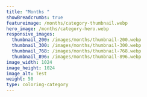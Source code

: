 ```yaml
---
title: "Months "
showBreadcrumbs: true
featureimage: /months/category-thumbnail.webp
hero_image: /months/category-hero.webp
responsive_images:
  thumbnail_200: /images/months/thumbnail-200.webp
  thumbnail_300: /images/months/thumbnail-300.webp
  thumbnail_768: /images/months/thumbnail-768.webp
  thumbnail_896: /images/months/thumbnail-896.webp
image_width: 1024
image_height: 1024
image_alt: Test
weight: 50
type: coloring-category
---
```


